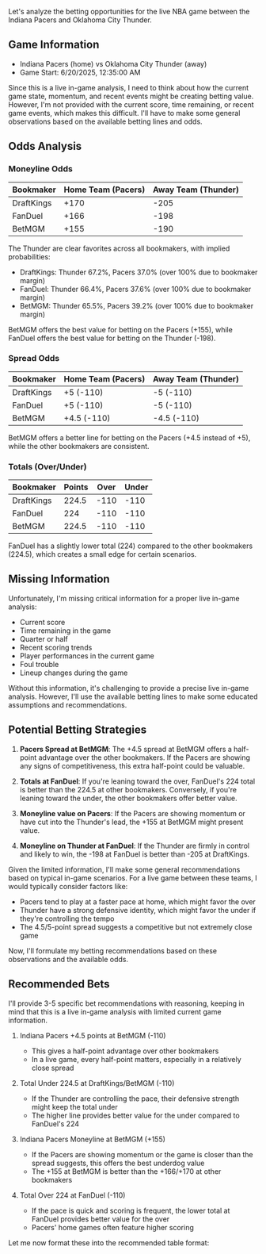 Let's analyze the betting opportunities for the live NBA game between the Indiana Pacers and Oklahoma City Thunder.

## Game Information
- Indiana Pacers (home) vs Oklahoma City Thunder (away)
- Game Start: 6/20/2025, 12:35:00 AM

Since this is a live in-game analysis, I need to think about how the current game state, momentum, and recent events might be creating betting value. However, I'm not provided with the current score, time remaining, or recent game events, which makes this difficult. I'll have to make some general observations based on the available betting lines and odds.

## Odds Analysis

### Moneyline Odds
| Bookmaker | Home Team (Pacers) | Away Team (Thunder) |
|-----------|-----------|----------|
| DraftKings | +170 | -205 |
| FanDuel | +166 | -198 |
| BetMGM | +155 | -190 |

The Thunder are clear favorites across all bookmakers, with implied probabilities:
- DraftKings: Thunder 67.2%, Pacers 37.0% (over 100% due to bookmaker margin)
- FanDuel: Thunder 66.4%, Pacers 37.6% (over 100% due to bookmaker margin)
- BetMGM: Thunder 65.5%, Pacers 39.2% (over 100% due to bookmaker margin)

BetMGM offers the best value for betting on the Pacers (+155), while FanDuel offers the best value for betting on the Thunder (-198).

### Spread Odds
| Bookmaker | Home Team (Pacers) | Away Team (Thunder) |
|-----------|-----------|----------|
| DraftKings | +5 (-110) | -5 (-110) |
| FanDuel | +5 (-110) | -5 (-110) |
| BetMGM | +4.5 (-110) | -4.5 (-110) |

BetMGM offers a better line for betting on the Pacers (+4.5 instead of +5), while the other bookmakers are consistent.

### Totals (Over/Under)
| Bookmaker | Points | Over | Under |
|-----------|--------|------|-------|
| DraftKings | 224.5 | -110 | -110 |
| FanDuel | 224 | -110 | -110 |
| BetMGM | 224.5 | -110 | -110 |

FanDuel has a slightly lower total (224) compared to the other bookmakers (224.5), which creates a small edge for certain scenarios.

## Missing Information
Unfortunately, I'm missing critical information for a proper live in-game analysis:
- Current score
- Time remaining in the game
- Quarter or half
- Recent scoring trends
- Player performances in the current game
- Foul trouble
- Lineup changes during the game

Without this information, it's challenging to provide a precise live in-game analysis. However, I'll use the available betting lines to make some educated assumptions and recommendations.

## Potential Betting Strategies

1. **Pacers Spread at BetMGM**: The +4.5 spread at BetMGM offers a half-point advantage over the other bookmakers. If the Pacers are showing any signs of competitiveness, this extra half-point could be valuable.

2. **Totals at FanDuel**: If you're leaning toward the over, FanDuel's 224 total is better than the 224.5 at other bookmakers. Conversely, if you're leaning toward the under, the other bookmakers offer better value.

3. **Moneyline value on Pacers**: If the Pacers are showing momentum or have cut into the Thunder's lead, the +155 at BetMGM might present value.

4. **Moneyline on Thunder at FanDuel**: If the Thunder are firmly in control and likely to win, the -198 at FanDuel is better than -205 at DraftKings.

Given the limited information, I'll make some general recommendations based on typical in-game scenarios. For a live game between these teams, I would typically consider factors like:

- Pacers tend to play at a faster pace at home, which might favor the over
- Thunder have a strong defensive identity, which might favor the under if they're controlling the tempo
- The 4.5/5-point spread suggests a competitive but not extremely close game

Now, I'll formulate my betting recommendations based on these observations and the available odds.

## Recommended Bets

I'll provide 3-5 specific bet recommendations with reasoning, keeping in mind that this is a live in-game analysis with limited current game information.

1. Indiana Pacers +4.5 points at BetMGM (-110)
   - This gives a half-point advantage over other bookmakers
   - In a live game, every half-point matters, especially in a relatively close spread

2. Total Under 224.5 at DraftKings/BetMGM (-110)
   - If the Thunder are controlling the pace, their defensive strength might keep the total under
   - The higher line provides better value for the under compared to FanDuel's 224

3. Indiana Pacers Moneyline at BetMGM (+155)
   - If the Pacers are showing momentum or the game is closer than the spread suggests, this offers the best underdog value
   - The +155 at BetMGM is better than the +166/+170 at other bookmakers

4. Total Over 224 at FanDuel (-110)
   - If the pace is quick and scoring is frequent, the lower total at FanDuel provides better value for the over
   - Pacers' home games often feature higher scoring

Let me now format these into the recommended table format: